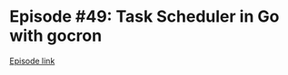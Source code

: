 # Episode #49: Task Scheduler in Go with gocron

[Episode link](https://www.codeheim.io/courses/Episode-49-Scheduling-Tasks-66b1b3b968fadd0df979f869)
